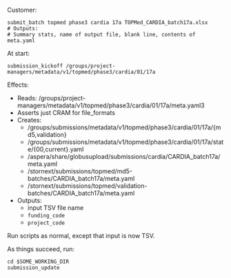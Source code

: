 Customer:

    submit_batch topmed phase3 cardia 17a TOPMed_CARDIA_batch17a.xlsx
    # Outputs:
    # Summary stats, name of output file, blank line, contents of meta.yaml

At start:

    submission_kickoff /groups/project-managers/metadata/v1/topmed/phase3/cardia/01/17a

Effects:

* Reads: /groups/project-managers/metadata/v1/topmed/phase3/cardia/01/17a/meta.yaml3
* Asserts just CRAM for file_formats
* Creates:
    - /groups/submissions/metadata/v1/topmed/phase3/cardia/01/17a/{md5,validation}
    - /groups/submissions/metadata/v1/topmed/phase3/cardia/01/17a/state/{00,current}.yaml
    - /aspera/share/globusupload/submissions/cardia/CARDIA_batch17a/meta.yaml
    - /stornext/submissions/topmed/md5-batches/CARDIA_batch17a/meta.yaml
    - /stornext/submissions/topmed/validation-batches/CARDIA_batch17a/meta.yaml
* Outputs:
    - input TSV file name
    - `funding_code`
    - `project_code`

Run scripts as normal, except that input is now TSV.

As things succeed, run:

    cd $SOME_WORKING_DIR
    submission_update
